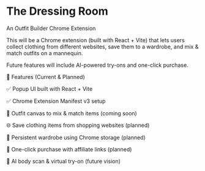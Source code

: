 # The Dressing Room

An Outfit Builder Chrome Extension

This will be a Chrome extension (built with React + Vite) that lets users collect clothing from different websites, save them to a wardrobe, and mix & match outfits on a mannequin.

Future features will include AI-powered try-ons and one-click purchase.

🚀 Features (Current & Planned)

✅ Popup UI built with React + Vite

✅ Chrome Extension Manifest v3 setup

🧩 Outfit canvas to mix & match items (coming soon)

🌐 Save clothing items from shopping websites (planned)

💾 Persistent wardrobe using Chrome storage (planned)

🛒 One-click purchase with affiliate links (planned)

🤖 AI body scan & virtual try-on (future vision)
